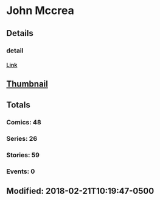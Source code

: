 # John  Mccrea 
## Details
### detail
#### [Link](http://marvel.com/comics/creators/8794/john_mccrea?utm_campaign=apiRef&utm_source=225578a89fc76f3d20fbffda5d17a88d)
## [Thumbnail](http://i.annihil.us/u/prod/marvel/i/mg/b/40/image_not_available.jpg)
## Totals
### Comics: 48
### Series: 26
### Stories: 59
### Events: 0
## Modified: 2018-02-21T10:19:47-0500